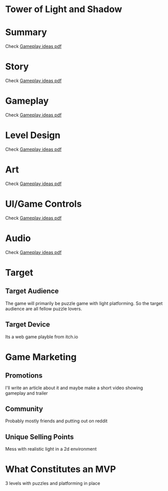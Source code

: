 # Tower of Light and Shadow

# Summary
Check [Gameplay ideas pdf](./Gameplay%20ideas.pdf)

# Story
Check [Gameplay ideas pdf](./Gameplay%20ideas.pdf)

# Gameplay
Check [Gameplay ideas pdf](./Gameplay%20ideas.pdf)

# Level Design
Check [Gameplay ideas pdf](./Gameplay%20ideas.pdf)

# Art
Check [Gameplay ideas pdf](./Gameplay%20ideas.pdf)


# UI/Game Controls
Check [Gameplay ideas pdf](./Gameplay%20ideas.pdf)

# Audio
Check [Gameplay ideas pdf](./Gameplay%20ideas.pdf)

# Target
## Target Audience
The game will primarily be puzzle game with light platforming. So the target audience are all fellow puzzle lovers.

## Target Device
Its a web game playble from itch.io

# Game Marketing
## Promotions
I'll write an article about it and maybe make a short video showing gameplay and trailer

## Community
Probably mostly friends and putting out on reddit

## Unique Selling Points
Mess with realistic light in a 2d environment

# What Constitutes an MVP
3 levels with puzzles and platforming in place